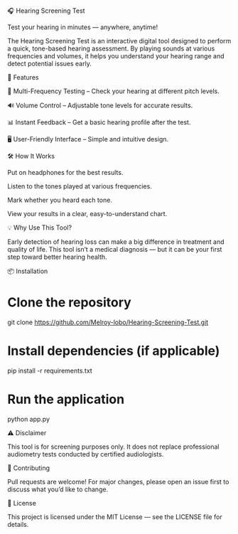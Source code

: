 🎧 Hearing Screening Test

Test your hearing in minutes — anywhere, anytime!

The Hearing Screening Test is an interactive digital tool designed to perform a quick, tone-based hearing assessment.
By playing sounds at various frequencies and volumes, it helps you understand your hearing range and detect potential issues early.

🚀 Features

🎵 Multi-Frequency Testing – Check your hearing at different pitch levels.

🔊 Volume Control – Adjustable tone levels for accurate results.

📊 Instant Feedback – Get a basic hearing profile after the test.

🖥 User-Friendly Interface – Simple and intuitive design.

🛠 How It Works

Put on headphones for the best results.

Listen to the tones played at various frequencies.

Mark whether you heard each tone.

View your results in a clear, easy-to-understand chart.

💡 Why Use This Tool?

Early detection of hearing loss can make a big difference in treatment and quality of life.
This tool isn’t a medical diagnosis — but it can be your first step toward better hearing health.

📦 Installation
# Clone the repository
git clone https://github.com/Melroy-lobo/Hearing-Screening-Test.git

# Install dependencies (if applicable)
pip install -r requirements.txt

# Run the application
python app.py

⚠️ Disclaimer

This tool is for screening purposes only. It does not replace professional audiometry tests conducted by certified audiologists.

🤝 Contributing

Pull requests are welcome! For major changes, please open an issue first to discuss what you’d like to change.

📜 License

This project is licensed under the MIT License — see the LICENSE file for details.
